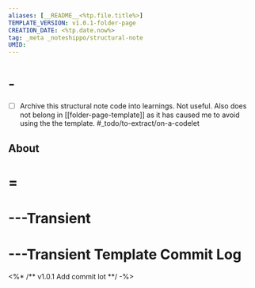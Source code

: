 ```yaml
---
aliases: [__README__<%tp.file.title%>]
TEMPLATE_VERSION: v1.0.1-folder-page
CREATION_DATE: <%tp.date.now%>
tag: _meta _noteshippo/structural-note
UMID: 
---
```


# -

- [ ] Archive this structural note code into learnings. Not useful. Also does not belong in [[folder-page-template]] as it has caused me to avoid using the the template. #_todo/to-extract/on-a-codelet

## About




# =


# ---Transient


# ---Transient Template Commit Log

<%* /** 
v1.0.1 Add commit lot
**/ -%>